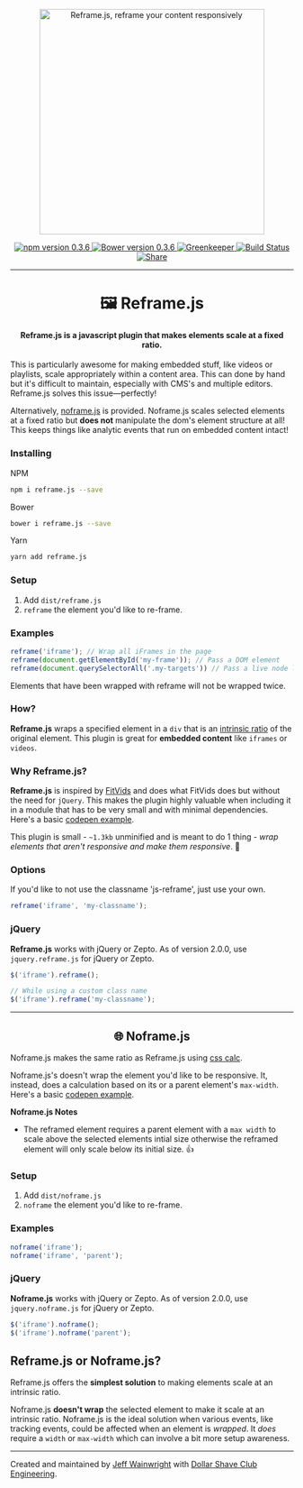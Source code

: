 <p align="center">
  <img alt="Reframe.js, reframe your content responsively" src="https://yowainwright.imgix.net/gh/reframe.svg" width="400" />
</p>
<p align="center">
  <a href="https://www.npmjs.com/package/reframe.js">
    <img alt="npm version 0.3.6" src="https://badge.fury.io/js/reframe.js.svg" />
  </a>
  <a href="https://github.com/dollarshaveclub/reframe.js">
    <img alt="Bower version 0.3.6" src="https://badge.fury.io/bo/reframe.js.svg" />
  </a>
  <a href="https://greenkeeper.io/">
    <image alt="Greenkeeper" src="https://badges.greenkeeper.io/dollarshaveclub/reframe.js.svg" />
  </a>
  <a href="https://travis-ci.org/dollarshaveclub/reframe.js">
    <img alt="Build Status" src="https://travis-ci.org/dollarshaveclub/reframe.js.svg?branch=master" />
  </a>
  <a href="https://twitter.com/home?status=Reframe+unresponsive+elements+responsively.+%F0%9F%92%AAhttps%3A%2F%2Fgithub.com%2Fdollarshaveclub%2Freframe.js+%40DSCEngineering+%40yowainwright+%23JavaScript">
    <img alt="Share" src="https://img.shields.io/twitter/url/http/shields.io.svg?style=social&maxAge=2592000" />
  </a>
</p>
<hr>
<h1 align="center">🖼 Reframe.js</h1>

<h4 align="center">Reframe.js is a javascript plugin that makes elements scale at a fixed ratio.</h4>

This is particularly awesome for making embedded stuff, like videos or playlists, scale appropriately within a content area. This can done by hand but it's difficult to maintain, especially with CMS's and multiple editors. Reframe.js solves this issue—perfectly!

Alternatively, [noframe.js](#noframe) is provided. Noframe.js scales selected elements at a fixed ratio but **does not** manipulate the dom's element structure at all! This keeps things like analytic events that run on embedded content intact!


### Installing

NPM
```sh
npm i reframe.js --save
```
Bower
```sh
bower i reframe.js --save
```
Yarn
```sh
yarn add reframe.js 
```

### Setup

1.  Add `dist/reframe.js`
2.  `reframe` the element you'd like to re-frame.

### Examples

```javascript
reframe('iframe'); // Wrap all iFrames in the page
reframe(document.getElementById('my-frame')); // Pass a DOM element
reframe(document.querySelectorAll('.my-targets')) // Pass a live node list
```

Elements that have been wrapped with reframe will not be wrapped twice.

### How?

**Reframe.js** wraps a specified element in a `div` that is an [intrinsic ratio](http://alistapart.com/article/creating-intrinsic-ratios-for-video) of the original element. This plugin is great for **embedded content** like `iframes` or `videos`.

### Why Reframe.js?

**Reframe.js** is inspired by [FitVids](https://github.com/davatron5000/FitVids.js) and does what FitVids does but without the need for `jQuery`. This makes the plugin highly valuable when including it in a module that has to be very small and with minimal dependencies. Here's a basic [codepen example](http://codepen.io/yowainwright/pen/7f34f86e716ea93013899a71752dbff6).

This plugin is small - `~1.3kb` unminified and is meant to do 1 thing - _wrap elements that aren't responsive and make them responsive_. 💪

### Options

If you'd like to not use the classname 'js-reframe', just use your own.

```javascript
reframe('iframe', 'my-classname');
```
### jQuery

**Reframe.js** works with jQuery or Zepto. As of version 2.0.0, use `jquery.reframe.js` for jQuery or Zepto. 

```javascript
$('iframe').reframe();

// While using a custom class name
$('iframe').reframe('my-classname');
```
<hr>

<h2 id="noframe" align="center">🌐 Noframe.js</h2>

Noframe.js makes the same ratio as Reframe.js using [css calc](https://developer.mozilla.org/en-US/docs/Web/CSS/calc).

Noframe.js's doesn't wrap the element you'd like to be responsive. It, instead, does a calculation based on its or a parent element's `max-width`. Here's a basic [codepen example](http://codepen.io/yowainwright/pen/19cd3f2fc3e00ce80e36285feae20b77).

**Noframe.js Notes**
-   The reframed element requires a parent element with a `max width` to scale above the selected elements intial size otherwise the reframed element will only scale below its initial size. 👍

### Setup
1.  Add `dist/noframe.js`
2.  `noframe` the element you'd like to re-frame.

### Examples

```javascript
noframe('iframe');
noframe('iframe', 'parent');
```

### jQuery

**Noframe.js** works with jQuery or Zepto. As of version 2.0.0, use `jquery.noframe.js` for jQuery or Zepto. 

```javascript
$('iframe').noframe();
$('iframe').noframe('parent');
```
## Reframe.js or Noframe.js?

Reframe.js offers the **simplest solution** to making elements scale at an intrinsic ratio.

Noframe.js **doesn't wrap** the selected element to make it scale at an intrinsic ratio. Noframe.js is the ideal solution when various events, like tracking events, could be affected when an element is _wrapped_. It _does_ require a `width` or `max-width` which can involve a bit more setup awareness.

----

Created and maintained by [Jeff Wainwright](https://github.com/yowainwright) with [Dollar Shave Club Engineering](https://github.com/dollarshaveclub).
